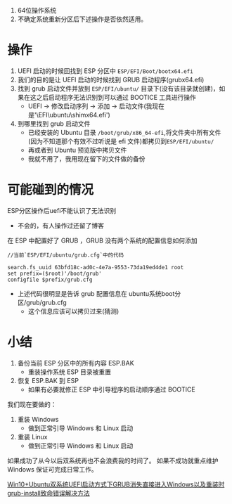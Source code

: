 1. 64位操作系统
2. 不确定系统重新分区后下述操作是否依然适用。


操作
====================================================================================================

1. UEFI 启动的时候回找到 ESP 分区中 `ESP/EFI/Boot/bootx64.efi`
2. 我们的目的是让 UEFI 启动的时候找到 GRUB 启动程序(grubx64.efi)
3. 找到 grub 启动文件并放到 `ESP/EFI/ubuntu/` 目录下(没有该目录就创建)，如果在这之后启动程序无法识别到可以通过 BOOTICE 工具进行操作
    - UEFI -> 修改启动序列 -> 添加 -> 启动文件(我现在是'\EFI\ubuntu\shimx64.efi')
4. 到哪里找到 grub 启动文件
    - 已经安装的 Ubuntu 目录 `/boot/grub/x86_64-efi`,将文件夹中所有文件(因为不知道那个有效不过听说是 efi 文件)都拷贝到`ESP/EFI/ubuntu/`
    - 再或者到 Ubuntu 预览版中拷贝文件
    - 我就不用了，我用现在留下的文件做的备份



可能碰到的情况
====================================================================================================
ESP分区操作后uefi不能认识了无法识别
- 不会的，有人操作过还留了博客

在 ESP 中配置好了 GRUB ，GRUB 没有两个系统的配置信息如何添加
```
//当前`ESP/EFI/ubuntu/grub.cfg`中的代码

search.fs_uuid 63bfd18c-ad0c-4e7a-9553-73da19ed4de1 root 
set prefix=($root)'/boot/grub'
configfile $prefix/grub.cfg
```
- 上述代码很明显是告诉 grub 配置信息在 ubuntu系统boot分区/grub/grub.cfg
    - 这个信息应该可以拷贝过来(猜测)


小结
====================================================================================================
1. 备份当前 ESP 分区中的所有内容 ESP.BAK
    - 重装操作系统 ESP 目录被重置
2. 恢复 ESP.BAK 到 ESP
    - 如果有必要就修正 ESP 中引导程序的启动顺序通过 BOOTICE

我们现在要做的：
1. 重装 Windows 
    - 做到正常引导 Windows 和 Linux 启动
2. 重装 Linux
    - 做到正常引导 Windows 和 Linux 启动

如果成功了从今以后双系统再也不会浪费我的时间了。
如果不成功就重点维护 Windows 保证可完成日常工作。



[Win10+Ubuntu双系统UEFI启动方式下GRUB消失直接进入Windows以及重装时grub-install致命错误解决方法](https://blog.csdn.net/zrf2112/article/details/71042782)